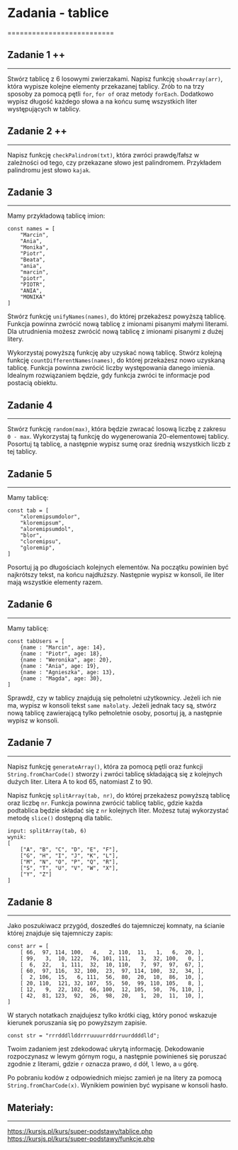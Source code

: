 # Zadania - tablice

==========================

## Zadanie 1 ++

---

Stwórz tablicę z 6 losowymi zwierzakami.
Napisz funkcję `showArray(arr)`, która wypisze kolejne elementy przekazanej tablicy. Zrób to na trzy sposoby za pomocą pętli `for`, `for of` oraz metody `forEach`.
Dodatkowo wypisz długość każdego słowa a na końcu sumę wszystkich liter występujących w tablicy.

## Zadanie 2 ++

---

Napisz funkcję `checkPalindrom(txt)`, która zwróci prawdę/fałsz w zależności od tego, czy przekazane słowo jest palindromem.
Przykładem palindromu jest słowo `kajak`.

## Zadanie 3

---

Mamy przykładową tablicę imion:

```
const names = [
    "Marcin",
    "Ania",
    "Monika",
    "Piotr",
    "Beata",
    "ania",
    "marcin",
    "piotr",
    "PIOTR",
    "ANIA",
    "MONIKA"
]
```

Stwórz funkcję `unifyNames(names)`, do której przekażesz powyższą tablicę. Funkcja powinna zwrócić nową tablicę z imionami pisanymi małymi literami. Dla utrudnienia możesz zwrócić nową tablicę z imionami pisanymi z dużej litery.

Wykorzystaj powyższą funkcję aby uzyskać nową tablicę.
Stwórz kolejną funkcję `countDifferentNames(names)`, do której przekażesz nowo uzyskaną tablicę. Funkcja powinna zwrócić liczby występowania danego imienia.
Idealnym rozwiązaniem będzie, gdy funkcja zwróci te informacje pod postacią obiektu.

## Zadanie 4

---

Stwórz funkcję `random(max)`, która będzie zwracać losową liczbę z zakresu `0 - max`. Wykorzystaj tą funkcję do wygenerowania 20-elementowej tablicy. Posortuj tą tablicę, a następnie wypisz sumę oraz średnią wszystkich liczb z tej tablicy.

## Zadanie 5

---

Mamy tablicę:

```
const tab = [
    "xloremipsumdolor",
    "kloremipsum",
    "aloremipsumdol",
    "blor",
    "cloremipsu",
    "gloremip",
]
```

Posortuj ją po długościach kolejnych elementów. Na początku powinien być najkrótszy tekst, na końcu najdłuższy.
Następnie wypisz w konsoli, ile liter mają wszystkie elementy razem.

## Zadanie 6

---

Mamy tablicę:

```
const tabUsers = [
    {name : "Marcin", age: 14},
    {name : "Piotr", age: 18},
    {name : "Weronika", age: 20},
    {name : "Ania", age: 19},
    {name : "Agnieszka", age: 13},
    {name : "Magda", age: 30},
]
```

Sprawdź, czy w tablicy znajdują się pełnoletni użytkownicy.
Jeżeli ich nie ma, wypisz w konsoli tekst `same małolaty`. Jeżeli jednak tacy są, stwórz nową tablicę zawierającą tylko pełnoletnie osoby, posortuj ją, a następnie wypisz w konsoli.

## Zadanie 7

---

Napisz funkcję `generateArray()`, która za pomocą pętli oraz funkcji `String.fromCharCode()` stworzy i zwróci tablicę składającą się z kolejnych dużych liter. Litera A to kod 65, natomiast Z to 90.

Napisz funkcję `splitArray(tab, nr)`, do której przekażesz powyższą tablicę oraz liczbę `nr`. Funkcja powinna zwrócić tablicę tablic, gdzie każda podtablica będzie składać się z `nr` kolejnych liter. Możesz tutaj wykorzystać metodę `slice()` dostępną dla tablic.

```
input: splitArray(tab, 6)
wynik:
[
    ["A", "B", "C", "D", "E", "F"],
    ["G", "H", "I", "J", "K", "L"],
    ["M", "N", "O", "P", "Q", "R"],
    ["S", "T", "U", "V", "W", "X"],
    ["Y", "Z"]
]
```

## Zadanie 8

---

Jako poszukiwacz przygód, doszedłeś do tajemniczej komnaty, na ścianie której znajduje się tajemniczy zapis:

```
const arr = [
	[ 66,  97, 114, 100,   4,   2, 110,  11,   1,   6,  20, ],
	[ 99,   3,  10, 122,  76, 101, 111,   3,  32, 100,   0, ],
	[  6,  22,   1, 111,  32,  10, 110,   7,  97,  97,  67, ],
	[ 60,  97, 116,  32, 100,  23,  97, 114, 100,  32,  34, ],
	[  2, 106,  15,   6, 111,  56,  80,  20,  10,  86,  10, ],
	[ 20, 110,  121, 32, 107,  55,  50,  99, 110, 105,   8, ],
	[ 12,   9,  22, 102,  66, 100,  12, 105,  50,  76, 110, ],
	[ 42,  81, 123,  92,  26,  98,  20,   1,  20,  11,  10, ],
]
```

W starych notatkach znajdujesz tylko krótki ciąg, który ponoć wskazuje kierunek poruszania się po powyższym zapisie.

```
const str = "rrrdddllddrrruuuurrddrruurddddlld";
```

Twoim zadaniem jest zdekodować ukrytą informację. Dekodowanie rozpoczynasz w lewym górnym rogu, a następnie powinieneś się poruszać zgodnie z literami, gdzie `r` oznacza prawo, `d` dół, `l` lewo, a `u` górę.

Po pobraniu kodów z odpowiednich miejsc zamień je na litery za pomocą `String.fromCharCode(x)`.
Wynikiem powinien być wypisane w konsoli hasło.

## Materiały:

---

https://kursjs.pl/kurs/super-podstawy/tablice.php
https://kursjs.pl/kurs/super-podstawy/funkcje.php
